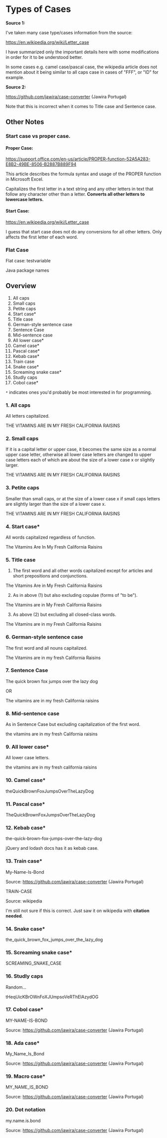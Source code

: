 # Types of Cases

**Source 1:**

I've taken many case type/cases information from the source:

https://en.wikipedia.org/wiki/Letter_case

I have summarized only the important details here with some modifications in
order for it to be understood better.

In some cases e.g. camel case/pascal case, the wikipedia article does not
mention about it being similar to all caps case in cases of "FFF", or "ID" for
example.

**Source 2:**

https://github.com/jawira/case-converter (Jawira Portugal)

Note that this is incorrect when it comes to Title case and Sentence case.

## Other Notes

### Start case vs proper case.

#### Proper Case:

https://support.office.com/en-us/article/PROPER-function-52A5A283-E8B2-49BE-8506-B2887B889F94

This article describes the formula syntax and usage of the PROPER  function in
Microsoft Excel.

Capitalizes the first letter in a text string and any other letters in text that
follow any character other than a letter. **Converts all other letters to
lowercase letters.**

#### Start Case:

https://en.wikipedia.org/wiki/Letter_case

I guess that start case does not do any conversions for all other letters.
Only affects the first letter of each word.

### Flat Case

Flat case: testvariable

Java package names

## Overview

1. All caps
2. Small caps
3. Petite caps
4. Start case*
5. Title case
6. German-style sentence case
7. Sentence Case
8. Mid-sentence case
9. All lower case*
10. Camel case*
11. Pascal case*
12. Kebab case*
13. Train case
14. Snake case*
15. Screaming snake case*
16. Studly caps
17. Cobol case*

`*` indicates ones you'd probably be most interested in for programming.

### 1. All caps

All letters capitalized.

THE VITAMINS ARE IN MY FRESH CALIFORNIA RAISINS

### 2. Small caps

If it is a capital letter or upper case, it becomes the same size as a normal
upper case letter, otherwise all lower case letters are changed to upper case 
letters each of which are about the size of a lower case x or slightly larger.

THE VITAMINS ARE IN MY FRESH CALIFORNIA RAISINS

### 3. Petite caps

Smaller than small caps, or at the size of a lower case x if small caps 
letters are slightly larger than the size of a lower case x.

THE VITAMINS ARE IN MY FRESH CALIFORNIA RAISINS

### 4. Start case*

All words capitalized regardless of function.

The	Vitamins Are In	My Fresh California	Raisins

### 5. Title case

1. The first word and all other words capitalized except for articles and short
prepositions and conjunctions.

The Vitamins Are in My Fresh California Raisins

2. As in above (1) but also excluding copulae (forms of "to be").

The Vitamins are in My Fresh California Raisins

3. As above (2) but excluding all closed-class words.

The Vitamins are in my Fresh California Raisins

### 6. German-style sentence case

The first word and all nouns capitalized.

The Vitamins are in my fresh California Raisins

### 7. Sentence Case

The quick brown fox jumps over the lazy dog

OR

The vitamins are in my fresh California raisins

### 8. Mid-sentence case

As in Sentence Case but excluding capitalization of the first word.

the vitamins are in my fresh California raisins

### 9. All lower case*

All lower case letters.

the vitamins are in my fresh california raisins

### 10. Camel case*

theQuickBrownFoxJumpsOverTheLazyDog

### 11. Pascal case*

TheQuickBrownFoxJumpsOverTheLazyDog

### 12. Kebab case*

the-quick-brown-fox-jumps-over-the-lazy-dog

jQuery and lodash docs has it as kebab case.

### 13. Train case*

My-Name-Is-Bond

Source: https://github.com/jawira/case-converter (Jawira Portugal)

TRAIN-CASE

Source: wikipedia

I'm still not sure if this is correct. Just saw it on wikipedia with 
**citation needed**.

### 14. Snake case*

the_quick_brown_fox_jumps_over_the_lazy_dog

### 15. Screaming snake case*

SCREAMING_SNAKE_CASE

### 16. Studly caps

Random...

tHeqUicKBrOWnFoXJUmpsoVeRThElAzydOG

### 17. Cobol case*

MY-NAME-IS-BOND

Source: https://github.com/jawira/case-converter (Jawira Portugal)

### 18. Ada case*

My_Name_Is_Bond

Source: https://github.com/jawira/case-converter (Jawira Portugal)

### 19. Macro case*

MY_NAME_IS_BOND

Source: https://github.com/jawira/case-converter (Jawira Portugal)

### 20. Dot notation

my.name.is.bond

Source: https://github.com/jawira/case-converter (Jawira Portugal)